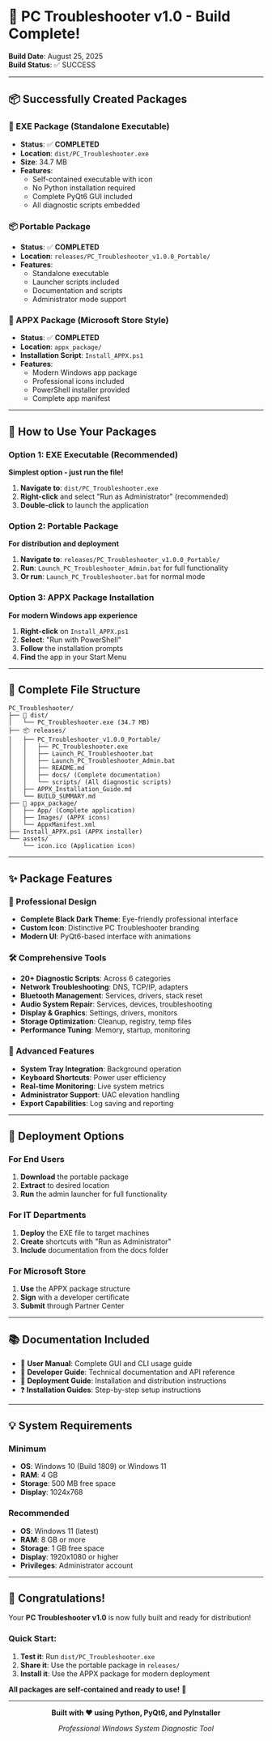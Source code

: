# 🎉 PC Troubleshooter v1.0 - Build Complete!

**Build Date**: August 25, 2025  
**Build Status**: ✅ SUCCESS

---

## 📦 Successfully Created Packages

### 🔧 EXE Package (Standalone Executable)
- **Status**: ✅ **COMPLETED**
- **Location**: `dist/PC_Troubleshooter.exe`
- **Size**: 34.7 MB
- **Features**: 
  - Self-contained executable with icon
  - No Python installation required
  - Complete PyQt6 GUI included
  - All diagnostic scripts embedded

### 📦 Portable Package 
- **Status**: ✅ **COMPLETED**
- **Location**: `releases/PC_Troubleshooter_v1.0.0_Portable/`
- **Features**:
  - Standalone executable
  - Launcher scripts included
  - Documentation and scripts
  - Administrator mode support

### 🏪 APPX Package (Microsoft Store Style)
- **Status**: ✅ **COMPLETED**
- **Location**: `appx_package/`
- **Installation Script**: `Install_APPX.ps1`
- **Features**:
  - Modern Windows app package
  - Professional icons included
  - PowerShell installer provided
  - Complete app manifest

---

## 🚀 How to Use Your Packages

### Option 1: EXE Executable (Recommended)
**Simplest option - just run the file!**

1. **Navigate to**: `dist/PC_Troubleshooter.exe`
2. **Right-click** and select "Run as Administrator" (recommended)
3. **Double-click** to launch the application

### Option 2: Portable Package
**For distribution and deployment**

1. **Navigate to**: `releases/PC_Troubleshooter_v1.0.0_Portable/`
2. **Run**: `Launch_PC_Troubleshooter_Admin.bat` for full functionality
3. **Or run**: `Launch_PC_Troubleshooter.bat` for normal mode

### Option 3: APPX Package Installation
**For modern Windows app experience**

1. **Right-click** on `Install_APPX.ps1`
2. **Select**: "Run with PowerShell"
3. **Follow** the installation prompts
4. **Find** the app in your Start Menu

---

## 📁 Complete File Structure

```
PC_Troubleshooter/
├── 🔧 dist/
│   └── PC_Troubleshooter.exe (34.7 MB)
├── 📦 releases/
│   ├── PC_Troubleshooter_v1.0.0_Portable/
│   │   ├── PC_Troubleshooter.exe
│   │   ├── Launch_PC_Troubleshooter.bat
│   │   ├── Launch_PC_Troubleshooter_Admin.bat
│   │   ├── README.md
│   │   ├── docs/ (Complete documentation)
│   │   └── scripts/ (All diagnostic scripts)
│   ├── APPX_Installation_Guide.md
│   └── BUILD_SUMMARY.md
├── 🏪 appx_package/
│   ├── App/ (Complete application)
│   ├── Images/ (APPX icons)
│   └── AppxManifest.xml
├── Install_APPX.ps1 (APPX installer)
└── assets/
    └── icon.ico (Application icon)
```

---

## ✨ Package Features

### 🎨 Professional Design
- **Complete Black Dark Theme**: Eye-friendly professional interface
- **Custom Icon**: Distinctive PC Troubleshooter branding
- **Modern UI**: PyQt6-based interface with animations

### 🛠️ Comprehensive Tools
- **20+ Diagnostic Scripts**: Across 6 categories
- **Network Troubleshooting**: DNS, TCP/IP, adapters
- **Bluetooth Management**: Services, drivers, stack reset
- **Audio System Repair**: Services, devices, troubleshooting
- **Display & Graphics**: Settings, drivers, monitors
- **Storage Optimization**: Cleanup, registry, temp files
- **Performance Tuning**: Memory, startup, monitoring

### 🔧 Advanced Features
- **System Tray Integration**: Background operation
- **Keyboard Shortcuts**: Power user efficiency
- **Real-time Monitoring**: Live system metrics
- **Administrator Support**: UAC elevation handling
- **Export Capabilities**: Log saving and reporting

---

## 🎯 Deployment Options

### For End Users
1. **Download** the portable package
2. **Extract** to desired location
3. **Run** the admin launcher for full functionality

### For IT Departments
1. **Deploy** the EXE file to target machines
2. **Create** shortcuts with "Run as Administrator"
3. **Include** documentation from the docs folder

### For Microsoft Store
1. **Use** the APPX package structure
2. **Sign** with a developer certificate
3. **Submit** through Partner Center

---

## 📚 Documentation Included

- 📖 **User Manual**: Complete GUI and CLI usage guide
- 🔧 **Developer Guide**: Technical documentation and API reference
- 🚀 **Deployment Guide**: Installation and distribution instructions
- ❓ **Installation Guides**: Step-by-step setup instructions

---

## 💡 System Requirements

### Minimum
- **OS**: Windows 10 (Build 1809) or Windows 11
- **RAM**: 4 GB
- **Storage**: 500 MB free space
- **Display**: 1024x768

### Recommended
- **OS**: Windows 11 (latest)
- **RAM**: 8 GB or more
- **Storage**: 1 GB free space
- **Display**: 1920x1080 or higher
- **Privileges**: Administrator account

---

## 🎉 Congratulations!

Your **PC Troubleshooter v1.0** is now fully built and ready for distribution! 

### Quick Start:
1. **Test it**: Run `dist/PC_Troubleshooter.exe`
2. **Share it**: Use the portable package in `releases/`
3. **Install it**: Use the APPX package for modern deployment

**All packages are self-contained and ready to use!** 🚀

---

<div align="center">

**Built with ❤️ using Python, PyQt6, and PyInstaller**

*Professional Windows System Diagnostic Tool*

</div>
